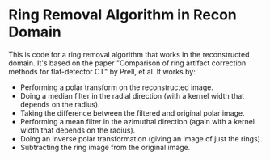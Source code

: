 Ring Removal Algorithm in Recon Domain
======================================

This is code for a ring removal algorithm that
works in the reconstructed domain.  It's based
on the paper "Comparison of ring artifact correction
methods for flat-detector CT" by Prell, et al. It works by:

* Performing a polar transform on the reconstructed image.
* Doing a median filter in the radial direction (with a 
kernel width that depends on the radius).
* Taking the difference between the filtered and original 
polar image.
* Performing a mean filter in the azimuthal direction 
(again with a kernel width that depends on the radius).
* Doing an inverse polar transformation (giving an image
of just the rings).
* Subtracting the ring image from the original image.
